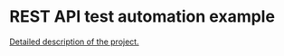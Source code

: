 # REST API test automation example

[Detailed description of the project.](https://github.com/gwp78/aqa-framework)
